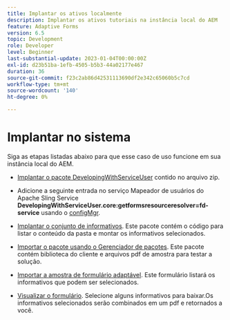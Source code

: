 ```yaml
---
title: Implantar os ativos localmente
description: Implantar os ativos tutoriais na instância local do AEM
feature: Adaptive Forms
version: 6.5
topic: Development
role: Developer
level: Beginner
last-substantial-update: 2023-01-04T00:00:00Z
exl-id: d23b51ba-1efb-4505-b5b3-44a02177e467
duration: 36
source-git-commit: f23c2ab86d42531113690df2e342c65060b5c7cd
workflow-type: tm+mt
source-wordcount: '140'
ht-degree: 0%

---
```


# Implantar no sistema

Siga as etapas listadas abaixo para que esse caso de uso funcione em sua instância local do AEM.

* [Implantar o pacote DevelopingWithServiceUser](https://experienceleague.adobe.com/docs/experience-manager-learn/assets/developingwithserviceuser.zip) contido no arquivo zip.

* Adicione a seguinte entrada no serviço Mapeador de usuários do Apache Sling Service **DevelopingWithServiceUser.core:getformsresourceresolver=fd-service** usando o [configMgr](http://localhost:4502/system/console/configMgr).

* [Implantar o conjunto de informativos](assets/Newsletters.core-1.0.0-SNAPSHOT.jar). Este pacote contém o código para listar o conteúdo da pasta e montar os informativos selecionados.

* [Importar o pacote usando o Gerenciador de pacotes](assets/newsletter.zip). Este pacote contém biblioteca do cliente e arquivos pdf de amostra para testar a solução.

* [Importar a amostra de formulário adaptável](assets/sample-adaptive-form.zip). Este formulário listará os informativos que podem ser selecionados.

* [Visualizar o formulário](http://localhost:4502/content/dam/formsanddocuments/downloadarchivednewsletters/jcr:content?wcmmode=disabled).
Selecione alguns informativos para baixar.Os informativos selecionados serão combinados em um pdf e retornados a você.
